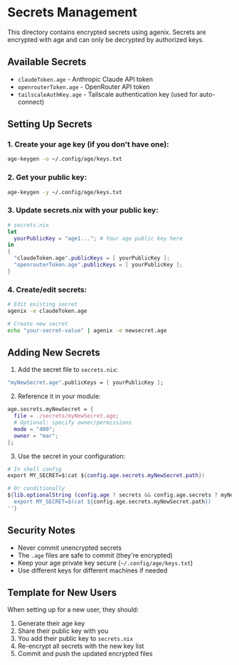 # Secrets Management

This directory contains encrypted secrets using agenix. Secrets are encrypted with age and can only be decrypted by authorized keys.

## Available Secrets

- `claudeToken.age` - Anthropic Claude API token
- `openrouterToken.age` - OpenRouter API token
- `tailscaleAuthKey.age` - Tailscale authentication key (used for auto-connect)

## Setting Up Secrets

### 1. Create your age key (if you don't have one):

```bash
age-keygen -o ~/.config/age/keys.txt
```

### 2. Get your public key:

```bash
age-keygen -y ~/.config/age/keys.txt
```

### 3. Update secrets.nix with your public key:

```nix
# secrets.nix
let
  yourPublicKey = "age1..."; # Your age public key here
in
{
  "claudeToken.age".publicKeys = [ yourPublicKey ];
  "openrouterToken.age".publicKeys = [ yourPublicKey ];
}
```

### 4. Create/edit secrets:

```bash
# Edit existing secret
agenix -e claudeToken.age

# Create new secret
echo "your-secret-value" | agenix -e newsecret.age
```

## Adding New Secrets

1. Add the secret file to `secrets.nix`:

```nix
"myNewSecret.age".publicKeys = [ yourPublicKey ];
```

2. Reference it in your module:

```nix
age.secrets.myNewSecret = {
  file = ./secrets/myNewSecret.age;
  # Optional: specify owner/permissions
  mode = "400";
  owner = "mar";
};
```

3. Use the secret in your configuration:

```nix
# In shell config
export MY_SECRET=$(cat ${config.age.secrets.myNewSecret.path})

# Or conditionally
${lib.optionalString (config.age ? secrets && config.age.secrets ? myNewSecret) ''
  export MY_SECRET=$(cat ${config.age.secrets.myNewSecret.path})
''}
```

## Security Notes

- Never commit unencrypted secrets
- The `.age` files are safe to commit (they're encrypted)
- Keep your age private key secure (`~/.config/age/keys.txt`)
- Use different keys for different machines if needed

## Template for New Users

When setting up for a new user, they should:

1. Generate their age key
2. Share their public key with you
3. You add their public key to `secrets.nix`
4. Re-encrypt all secrets with the new key list
5. Commit and push the updated encrypted files
